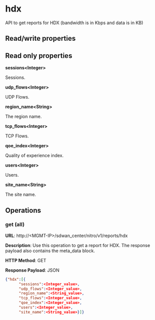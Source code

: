 # hdx

API to get reports for HDX (bandwidth is in Kbps and data is in KB)

## Read/write properties

## Read only properties

**sessions&lt;Integer&gt;**

Sessions.

**udp\_flows&lt;Integer&gt;**

UDP Flows.

**region\_name&lt;String&gt;**

The region name.

**tcp\_flows&lt;Integer&gt;**

TCP Flows.

**qoe\_index&lt;Integer&gt;**

Quality of experience index.

**users&lt;Integer&gt;**

Users.

**site\_name&lt;String&gt;**

The site name.

## Operations

### get (all)

**URL**: http://&lt;MGMT-IP>/sdwan\_center/nitro/v1/reports/hdx

**Description**: Use this operation to get a report for HDX. The response payload also contains the meta\_data block.

**HTTP Method**: GET

**Response Payload**: JSON

```json
{"hdx":[{
      "sessions":<Integer_value>,
      "udp_flows":<Integer_value>,
      "region_name":<String_value>,
      "tcp_flows":<Integer_value>,
      "qoe_index":<Integer_value>,
      "users":<Integer_value>,
      "site_name":<String_value>}]}
```